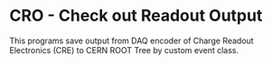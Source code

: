 # CRO - Check out Readout Output 

This programs save output from DAQ encoder of Charge Readout Electronics (CRE) to CERN ROOT Tree by custom event class.
